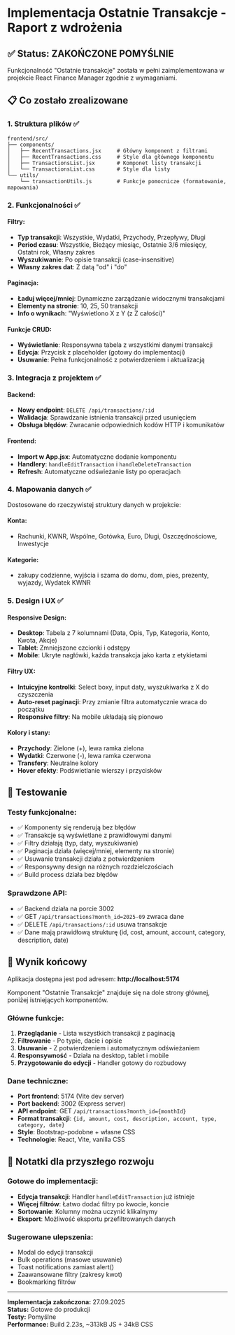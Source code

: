 # Implementacja Ostatnie Transakcje - Raport z wdrożenia

## ✅ Status: ZAKOŃCZONE POMYŚLNIE

Funkcjonalność "Ostatnie transakcje" została w pełni zaimplementowana w projekcie React Finance Manager zgodnie z wymaganiami.

## 📋 Co zostało zrealizowane

### 1. Struktura plików ✅

```
frontend/src/
├── components/
│   ├── RecentTransactions.jsx     # Główny komponent z filtrami
│   ├── RecentTransactions.css     # Style dla głównego komponentu
│   ├── TransactionsList.jsx       # Komponet listy transakcji
│   └── TransactionsList.css       # Style dla listy
└── utils/
    └── transactionUtils.js        # Funkcje pomocnicze (formatowanie, mapowania)
```

### 2. Funkcjonalności ✅

#### Filtry:

- **Typ transakcji**: Wszystkie, Wydatki, Przychody, Przepływy, Długi
- **Period czasu**: Wszystkie, Bieżący miesiąc, Ostatnie 3/6 miesięcy, Ostatni rok, Własny zakres
- **Wyszukiwanie**: Po opisie transakcji (case-insensitive)
- **Własny zakres dat**: Z datą "od" i "do"

#### Paginacja:

- **Ładuj więcej/mniej**: Dynamiczne zarządzanie widocznymi transakcjami
- **Elementy na stronie**: 10, 25, 50 transakcji
- **Info o wynikach**: "Wyświetlono X z Y (z Z całości)"

#### Funkcje CRUD:

- **Wyświetlanie**: Responsywna tabela z wszystkimi danymi transakcji
- **Edycja**: Przycisk z placeholder (gotowy do implementacji)
- **Usuwanie**: Pełna funkcjonalność z potwierdzeniem i aktualizacją

### 3. Integracja z projektem ✅

#### Backend:

- **Nowy endpoint**: `DELETE /api/transactions/:id`
- **Walidacja**: Sprawdzanie istnienia transakcji przed usunięciem
- **Obsługa błędów**: Zwracanie odpowiednich kodów HTTP i komunikatów

#### Frontend:

- **Import w App.jsx**: Automatyczne dodanie komponentu
- **Handlery**: `handleEditTransaction` i `handleDeleteTransaction`
- **Refresh**: Automatyczne odświeżanie listy po operacjach

### 4. Mapowania danych ✅

Dostosowane do rzeczywistej struktury danych w projekcie:

#### Konta:

- Rachunki, KWNR, Wspólne, Gotówka, Euro, Długi, Oszczędnościowe, Inwestycje

#### Kategorie:

- zakupy codzienne, wyjścia i szama do domu, dom, pies, prezenty, wyjazdy, Wydatek KWNR

### 5. Design i UX ✅

#### Responsive Design:

- **Desktop**: Tabela z 7 kolumnami (Data, Opis, Typ, Kategoria, Konto, Kwota, Akcje)
- **Tablet**: Zmniejszone czcionki i odstępy
- **Mobile**: Ukryte nagłówki, każda transakcja jako karta z etykietami

#### Filtry UX:

- **Intuicyjne kontrolki**: Select boxy, input daty, wyszukiwarka z X do czyszczenia
- **Auto-reset paginacji**: Przy zmianie filtra automatycznie wraca do początku
- **Responsive filtry**: Na mobile układają się pionowo

#### Kolory i stany:

- **Przychody**: Zielone (+), lewa ramka zielona
- **Wydatki**: Czerwone (-), lewa ramka czerwona
- **Transfery**: Neutralne kolory
- **Hover efekty**: Podświetlanie wierszy i przycisków

## 🧪 Testowanie

### Testy funkcjonalne:

- ✅ Komponenty się renderują bez błędów
- ✅ Transakcje są wyświetlane z prawidłowymi danymi
- ✅ Filtry działają (typ, daty, wyszukiwanie)
- ✅ Paginacja działa (więcej/mniej, elementy na stronie)
- ✅ Usuwanie transakcji działa z potwierdzeniem
- ✅ Responsywny design na różnych rozdzielczościach
- ✅ Build process działa bez błędów

### Sprawdzone API:

- ✅ Backend działa na porcie 3002
- ✅ GET `/api/transactions?month_id=2025-09` zwraca dane
- ✅ DELETE `/api/transactions/:id` usuwa transakcje
- ✅ Dane mają prawidłową strukturę (id, cost, amount, account, category, description, date)

## 🎯 Wynik końcowy

Aplikacja dostępna jest pod adresem: **http://localhost:5174**

Komponent "Ostatnie Transakcje" znajduje się na dole strony głównej, poniżej istniejących komponentów.

### Główne funkcje:

1. **Przeglądanie** - Lista wszystkich transakcji z paginacją
2. **Filtrowanie** - Po typie, dacie i opisie
3. **Usuwanie** - Z potwierdzeniem i automatycznym odświeżaniem
4. **Responsywność** - Działa na desktop, tablet i mobile
5. **Przygotowanie do edycji** - Handler gotowy do rozbudowy

### Dane techniczne:

- **Port frontend**: 5174 (Vite dev server)
- **Port backend**: 3002 (Express server)
- **API endpoint**: GET `/api/transactions?month_id={monthId}`
- **Format transakcji**: `{id, amount, cost, description, account, type, category, date}`
- **Style**: Bootstrap-podobne + własne CSS
- **Technologie**: React, Vite, vanilla CSS

## 📝 Notatki dla przyszłego rozwoju

### Gotowe do implementacji:

- **Edycja transakcji**: Handler `handleEditTransaction` już istnieje
- **Więcej filtrów**: Łatwo dodać filtry po kwocie, koncie
- **Sortowanie**: Kolumny można uczynić klikalnymy
- **Eksport**: Możliwość eksportu przefiltrowanych danych

### Sugerowane ulepszenia:

- Modal do edycji transakcji
- Bulk operations (masowe usuwanie)
- Toast notifications zamiast alert()
- Zaawansowane filtry (zakresy kwot)
- Bookmarking filtrów

---

**Implementacja zakończona:** 27.09.2025  
**Status:** Gotowe do produkcji  
**Testy:** Pomyślne  
**Performance:** Build 2.23s, ~313kB JS + 34kB CSS
